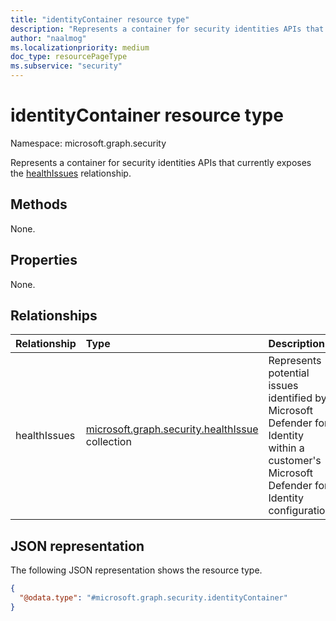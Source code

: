 ```yaml
---
title: "identityContainer resource type"
description: "Represents a container for security identities APIs that currently exposes the healthIssues relationship."
author: "naalmog"
ms.localizationpriority: medium
doc_type: resourcePageType
ms.subservice: "security"
---
```


# identityContainer resource type

Namespace: microsoft.graph.security

Represents a container for security identities APIs that currently exposes the [healthIssues](security-healthissue.md) relationship.

## Methods

None.

## Properties

None.

## Relationships

|Relationship|Type|Description|
|:---|:---|:---|
|healthIssues|[microsoft.graph.security.healthIssue](security-healthissue.md) collection| Represents potential issues identified by Microsoft Defender for Identity within a customer's Microsoft Defender for Identity configuration. |

## JSON representation

The following JSON representation shows the resource type.
<!-- {
  "blockType": "resource",
  "@odata.type": "microsoft.graph.security.identityContainer",
  "openType": false
}
-->
``` json
{
  "@odata.type": "#microsoft.graph.security.identityContainer"
}
```
